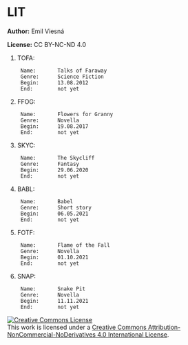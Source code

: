 # LIT

**Author:** Emil Viesná

**License:** CC BY-NC-ND 4.0

1. TOFA:

		Name:		Talks of Faraway
		Genre:		Science Fiction
		Begin:		13.08.2012
		End:		not yet

2. FFOG:

		Name:		Flowers for Granny
		Genre:		Novella
		Begin:		19.08.2017
		End:		not yet

3. SKYC:

		Name:		The Skycliff
		Genre:		Fantasy
		Begin:		29.06.2020
		End:		not yet

4. BABL:

		Name:		Babel
		Genre:		Short story
		Begin:		06.05.2021
		End:		not yet

5. FOTF:

		Name:		Flame of the Fall
		Genre:		Novella
		Begin:		01.10.2021
		End:		not yet

6. SNAP:

		Name:		Snake Pit
		Genre:		Novella
		Begin:		11.11.2021
		End:		not yet

<a rel="license" href="http://creativecommons.org/licenses/by-nc-nd/4.0/"><img alt="Creative Commons License" style="border-width:0" src="https://i.creativecommons.org/l/by-nc-nd/4.0/88x31.png" /></a><br />This work is licensed under a <a rel="license" href="http://creativecommons.org/licenses/by-nc-nd/4.0/">Creative Commons Attribution-NonCommercial-NoDerivatives 4.0 International License</a>.
